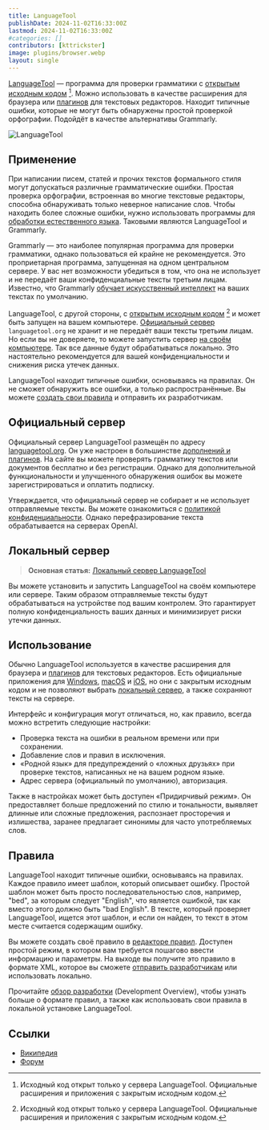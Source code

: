 ```yaml
---
title: LanguageTool
publishDate: 2024-11-02T16:33:00Z
lastmod: 2024-11-02T16:33:00Z
#categories: []
contributors: [kttrickster]
image: plugins/browser.webp
layout: single
---
```


[LanguageTool] — программа для проверки грамматики с
[открытым исходным кодом] [^1]. Можно использовать в качестве расширения для
браузера или [плагинов](plugins) для текстовых редакторов. Находит типичные
ошибки, которые не могут быть обнаружены простой проверкой орфографии. Подойдёт
в качестве альтернативы Grammarly.

[LanguageTool]: https://languagetool.org
[открытым исходным кодом]: https://github.com/languagetool-org/languagetool

<!--more-->

![LanguageTool](plugins/browser.webp)

## Применение

При написании писем, статей и прочих текстов формального стиля могут допускаться
различные грамматические ошибки. Простая проверка орфографии, встроенная во
многие текстовые редакторы, способна обнаруживать только неверное написание
слов. Чтобы находить более сложные ошибки, нужно использовать программы для
[обработки естественного языка]. Таковыми являются LanguageTool и Grammarly.

Grammarly — это наиболее популярная программа для проверки грамматики, однако
пользоваться ей крайне не рекомендуется. Это проприетарная программа, запущенная
на одном центральном сервере. У вас нет возможности убедиться в том, что она не
использует и не передаёт ваши конфиденциальные тексты третьим лицам. Известно,
что Grammarly [обучает искусственный интеллект] на ваших текстах по умолчанию.

LanguageTool, с другой стороны, с [открытым исходным кодом] [^1] и может быть
запущен на вашем компьютере. [Официальный сервер](#официальный-сервер)
`languagetool.org` не хранит и не передаёт ваши тексты третьим лицам. Но если
вы не доверяете, то можете запустить сервер [на своём компьютере](local). Так
все данные будут обрабатываться локально. Это настоятельно рекомендуется для
вашей конфиденциальности и снижения риска утечек данных.

LanguageTool находит типичные ошибки, основываясь на правилах. Он не сможет
обнаружить все ошибки, а только распространённые. Вы можете
[создать свои правила](#правила) и отправить их разработчикам.

[обработки естественного языка]: https://ru.wikipedia.org/wiki/Обработка_естественного_языка
[обучает искусственный интеллект]: https://support.grammarly.com/hc/en-us/articles/25555503115277-Product-Improvement-and-Training-Control

## Официальный сервер

Официальный сервер LanguageTool размещён по адресу
[languagetool.org][LanguageTool]. Он уже настроен в большинстве
[дополнений и плагинов](plugins). На сайте вы можете проверять грамматику
текстов или документов бесплатно и без регистрации. Однако для дополнительной
функциональности и улучшенного обнаружения ошибок вы можете зарегистрироваться
и оплатить подписку.

Утверждается, что официальный сервер не собирает и не использует отправляемые
тексты. Вы можете ознакомиться с [политикой конфиденциальности]. Однако
перефразирование текста обрабатывается на серверах OpenAI.

[политикой конфиденциальности]: https://languagetool.org/legal/privacy

## Локальный сервер

> **Основная статья:** [Локальный сервер LanguageTool](local)

Вы можете установить и запустить LanguageTool на своём компьютере или сервере.
Таким образом отправляемые тексты будут обрабатываться на устройстве под вашим
контролем. Это гарантирует полную конфиденциальность ваших данных и минимизирует
риски утечки данных.

## Использование

Обычно LanguageTool используется в качестве расширения для браузера и [плагинов]
для текстовых редакторов. Есть официальные приложения для [Windows], [macOS] и
[iOS], но они с закрытым исходным кодом и не позволяют выбрать
[локальный сервер], а также сохраняют тексты на сервере.

[плагинов]: plugins
[Windows]: https://languagetool.org/windows-desktop
[macOS]: https://languagetool.org/mac-desktop
[iOS]: https://apps.apple.com/app/id1534275760
[локальный сервер]: local

Интерфейс и конфигурация могут отличаться, но, как правило, всегда можно
встретить следующие настройки:

- Проверка текста на ошибки в реальном времени или при сохранении.
- Добавление слов и правил в исключения.
- «Родной язык» для предупреждений о «ложных друзьях» при проверке текстов,
написанных не на вашем родном языке.
- Адрес сервера (официальный по умолчанию), авторизация.

Также в настройках может быть доступен «Придирчивый режим». Он предоставляет
больше предложений по стилю и тональности, выявляет длинные или сложные
предложения, распознает просторечия и излишества, заранее предлагает синонимы
для часто употребляемых слов.

## Правила

LanguageTool находит типичные ошибки, основываясь на правилах. Каждое правило
имеет шаблон, который описывает ошибку. Простой шаблон может быть просто
последовательностью слов, например, "bed", за которым следует "English", что
является ошибкой, так как вместо этого должно быть "bad English". В тексте,
который проверяет LanguageTool, ищется этот шаблон, и если он найден, то текст
в этом месте считается содержащим ошибку.

Вы можете создать своё правило в [редакторе правил]. Доступен простой режим, в
котором вам требуется пошагово ввести информацию и параметры. На выходе вы
получите это правило в формате XML, которое вы сможете [отправить разработчикам]
или использовать локально.

Прочитайте [обзор разработки] (Development Overview), чтобы узнать больше о
формате правил, а также как использовать свои правила в локальной установке
LanguageTool.

[редакторе правил]: https://community.languagetool.org/ruleEditor2/index
[отправить разработчикам]: https://github.com/languagetool-org/languagetool/issues
[обзор разработки]: https://dev.languagetool.org/development-overview

## Ссылки

- [Википедия](https://en.wikipedia.org/wiki/LanguageTool)
- [Форум](https://forum.languagetool.org)


[^1]: Исходный код открыт только у сервера LanguageTool. Официальные расширения
и приложения с закрытым исходным кодом.
